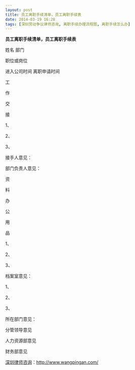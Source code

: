 ```yaml
---
layout: post
title: 员工离职手续清单，员工离职手续表
date: 2014-03-19 16:28
tags: [深圳劳动争议律师咨询, 离职手续办理流程图, 离职手续怎么办]
---
```

<strong>员工离职手续清单，员工离职手续表</strong>

姓名 		部门 	

职位或岗位 	

进入公司时间 		离职申请时间 	

工

作

交

接

1、

2、

3、

接手人意见：

部门负责人意见：

资

料

办

公

用

品

1、

2、

3、

档案室意见：

1、

2、

3、

所在部门意见：

分管领导意见

人力资源部意见

财务部意见

<a href="http://www.wangpingan.com/">深圳律师咨询</a>：<a href="http://www.wangpingan.com/">http://www.wangpingan.com/</a>

